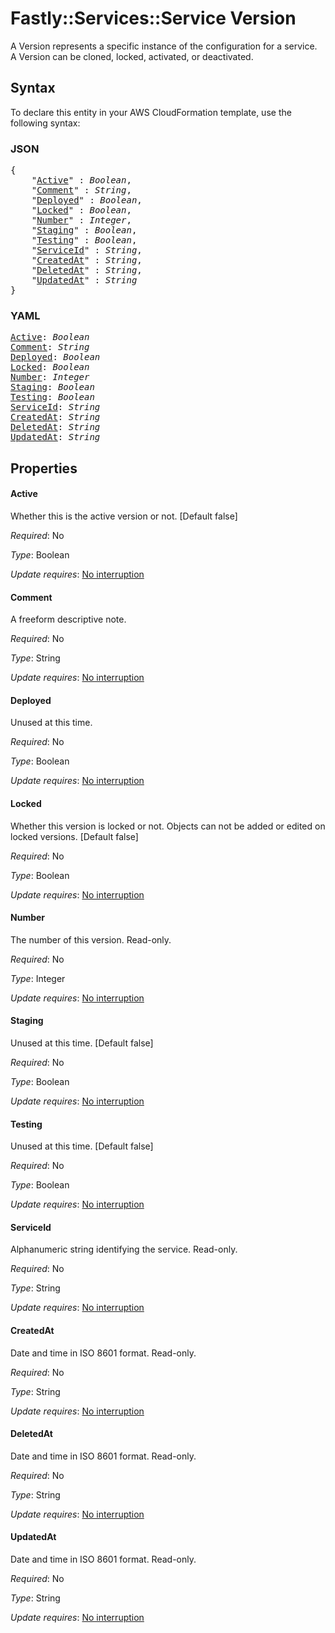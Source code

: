 # Fastly::Services::Service Version

A Version represents a specific instance of the configuration for a service. A Version can be cloned, locked, activated, or deactivated.

## Syntax

To declare this entity in your AWS CloudFormation template, use the following syntax:

### JSON

<pre>
{
    "<a href="#active" title="Active">Active</a>" : <i>Boolean</i>,
    "<a href="#comment" title="Comment">Comment</a>" : <i>String</i>,
    "<a href="#deployed" title="Deployed">Deployed</a>" : <i>Boolean</i>,
    "<a href="#locked" title="Locked">Locked</a>" : <i>Boolean</i>,
    "<a href="#number" title="Number">Number</a>" : <i>Integer</i>,
    "<a href="#staging" title="Staging">Staging</a>" : <i>Boolean</i>,
    "<a href="#testing" title="Testing">Testing</a>" : <i>Boolean</i>,
    "<a href="#serviceid" title="ServiceId">ServiceId</a>" : <i>String</i>,
    "<a href="#createdat" title="CreatedAt">CreatedAt</a>" : <i>String</i>,
    "<a href="#deletedat" title="DeletedAt">DeletedAt</a>" : <i>String</i>,
    "<a href="#updatedat" title="UpdatedAt">UpdatedAt</a>" : <i>String</i>
}
</pre>

### YAML

<pre>
<a href="#active" title="Active">Active</a>: <i>Boolean</i>
<a href="#comment" title="Comment">Comment</a>: <i>String</i>
<a href="#deployed" title="Deployed">Deployed</a>: <i>Boolean</i>
<a href="#locked" title="Locked">Locked</a>: <i>Boolean</i>
<a href="#number" title="Number">Number</a>: <i>Integer</i>
<a href="#staging" title="Staging">Staging</a>: <i>Boolean</i>
<a href="#testing" title="Testing">Testing</a>: <i>Boolean</i>
<a href="#serviceid" title="ServiceId">ServiceId</a>: <i>String</i>
<a href="#createdat" title="CreatedAt">CreatedAt</a>: <i>String</i>
<a href="#deletedat" title="DeletedAt">DeletedAt</a>: <i>String</i>
<a href="#updatedat" title="UpdatedAt">UpdatedAt</a>: <i>String</i>
</pre>

## Properties

#### Active

Whether this is the active version or not. [Default false]

_Required_: No

_Type_: Boolean

_Update requires_: [No interruption](https://docs.aws.amazon.com/AWSCloudFormation/latest/UserGuide/using-cfn-updating-stacks-update-behaviors.html#update-no-interrupt)

#### Comment

A freeform descriptive note.

_Required_: No

_Type_: String

_Update requires_: [No interruption](https://docs.aws.amazon.com/AWSCloudFormation/latest/UserGuide/using-cfn-updating-stacks-update-behaviors.html#update-no-interrupt)

#### Deployed

Unused at this time.

_Required_: No

_Type_: Boolean

_Update requires_: [No interruption](https://docs.aws.amazon.com/AWSCloudFormation/latest/UserGuide/using-cfn-updating-stacks-update-behaviors.html#update-no-interrupt)

#### Locked

Whether this version is locked or not. Objects can not be added or edited on locked versions. [Default false]

_Required_: No

_Type_: Boolean

_Update requires_: [No interruption](https://docs.aws.amazon.com/AWSCloudFormation/latest/UserGuide/using-cfn-updating-stacks-update-behaviors.html#update-no-interrupt)

#### Number

The number of this version. Read-only.

_Required_: No

_Type_: Integer

_Update requires_: [No interruption](https://docs.aws.amazon.com/AWSCloudFormation/latest/UserGuide/using-cfn-updating-stacks-update-behaviors.html#update-no-interrupt)

#### Staging

Unused at this time. [Default false]

_Required_: No

_Type_: Boolean

_Update requires_: [No interruption](https://docs.aws.amazon.com/AWSCloudFormation/latest/UserGuide/using-cfn-updating-stacks-update-behaviors.html#update-no-interrupt)

#### Testing

Unused at this time. [Default false]

_Required_: No

_Type_: Boolean

_Update requires_: [No interruption](https://docs.aws.amazon.com/AWSCloudFormation/latest/UserGuide/using-cfn-updating-stacks-update-behaviors.html#update-no-interrupt)

#### ServiceId

Alphanumeric string identifying the service. Read-only.

_Required_: No

_Type_: String

_Update requires_: [No interruption](https://docs.aws.amazon.com/AWSCloudFormation/latest/UserGuide/using-cfn-updating-stacks-update-behaviors.html#update-no-interrupt)

#### CreatedAt

Date and time in ISO 8601 format. Read-only.

_Required_: No

_Type_: String

_Update requires_: [No interruption](https://docs.aws.amazon.com/AWSCloudFormation/latest/UserGuide/using-cfn-updating-stacks-update-behaviors.html#update-no-interrupt)

#### DeletedAt

Date and time in ISO 8601 format. Read-only.

_Required_: No

_Type_: String

_Update requires_: [No interruption](https://docs.aws.amazon.com/AWSCloudFormation/latest/UserGuide/using-cfn-updating-stacks-update-behaviors.html#update-no-interrupt)

#### UpdatedAt

Date and time in ISO 8601 format. Read-only.

_Required_: No

_Type_: String

_Update requires_: [No interruption](https://docs.aws.amazon.com/AWSCloudFormation/latest/UserGuide/using-cfn-updating-stacks-update-behaviors.html#update-no-interrupt)

